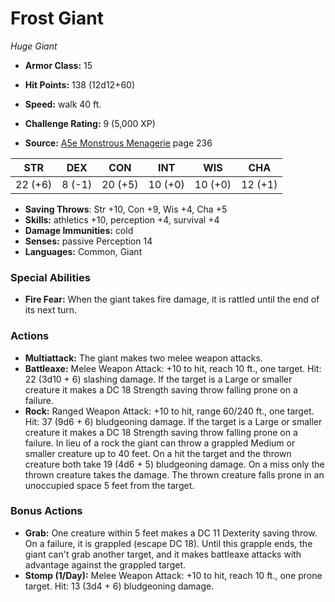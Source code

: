 # Frost Giant

*Huge* *Giant*

- **Armor Class:** 15
- **Hit Points:** 138 (12d12+60)
- **Speed:** walk 40 ft.

- **Challenge Rating:** 9 (5,000 XP)
- **Source:** [A5e Monstrous Menagerie](https://enpublishingrpg.com/products/level-up-monstrous-menagerie-a5e) page 236

| STR | DEX | CON | INT | WIS | CHA |
| --- | --- | --- | --- | --- | --- |
| 22 (+6) | 8 (-1) | 20 (+5) | 10 (+0) | 10 (+0) | 12 (+1) |

- **Saving Throws**: Str +10, Con +9, Wis +4, Cha +5
- **Skills:** athletics +10, perception +4, survival +4
- **Damage Immunities:** cold
- **Senses:** passive Perception 14
- **Languages:** Common, Giant

### Special Abilities

- **Fire Fear:** When the giant takes fire damage, it is rattled until the end of its next turn.

### Actions

- **Multiattack:** The giant makes two melee weapon attacks.
- **Battleaxe:** Melee Weapon Attack: +10 to hit, reach 10 ft., one target. Hit: 22 (3d10 + 6) slashing damage. If the target is a Large or smaller creature  it makes a DC 18 Strength saving throw  falling prone on a failure.
- **Rock:** Ranged Weapon Attack: +10 to hit, range 60/240 ft., one target. Hit: 37 (9d6 + 6) bludgeoning damage. If the target is a Large or smaller creature  it makes a DC 18 Strength saving throw  falling prone on a failure. In lieu of a rock  the giant can throw a grappled Medium or smaller creature up to 40 feet. On a hit  the target and the thrown creature both take 19 (4d6 + 5) bludgeoning damage. On a miss  only the thrown creature takes the damage. The thrown creature falls prone in an unoccupied space 5 feet from the target.

### Bonus Actions

- **Grab:** One creature within 5 feet makes a DC 11 Dexterity saving throw. On a failure, it is grappled (escape DC 18). Until this grapple ends, the giant can't grab another target, and it makes battleaxe attacks with advantage against the grappled target.
- **Stomp (1/Day):** Melee Weapon Attack: +10 to hit, reach 10 ft., one prone target. Hit: 13 (3d4 + 6) bludgeoning damage.


